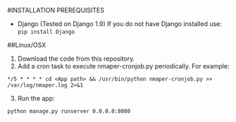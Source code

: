 #INSTALLATION
PREREQUISITES
- Django (Tested on Django 1.9)
If you do not have Django installed use: `pip install Django`

##Linux/OSX
1. Download the code from this repository.
2. Add a cron task to execute nmaper-cronjob.py periodically. For example:

`*/5 * * * * cd <App path> && /usr/bin/python nmaper-cronjob.py >> /var/log/nmaper.log 2>&1`

3. Run the app:

`python manage.py runserver 0.0.0.0:8080`

